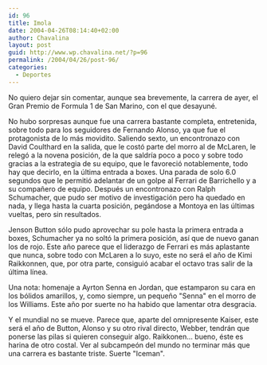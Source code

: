 ```yaml
---
id: 96
title: Imola
date: 2004-04-26T08:14:40+02:00
author: Chavalina
layout: post
guid: http://www.wp.chavalina.net/?p=96
permalink: /2004/04/26/post-96/
categories:
  - Deportes
---
```

No quiero dejar sin comentar, aunque sea brevemente, la carrera de ayer, el Gran Premio de Formula 1 de San Marino, con el que desayuné.

No hubo sorpresas aunque fue una carrera bastante completa, entretenida, sobre todo para los seguidores de Fernando Alonso, ya que fue el protagonista de lo más movidito. Saliendo sexto, un encontronazo con David Coulthard en la salida, que le costó parte del morro al de McLaren, le relegó a la novena posición, de la que saldría poco a poco y sobre todo gracias a la estrategia de su equipo, que le favoreció notablemente, todo hay que decirlo, en la última entrada a boxes. Una parada de solo 6.0 segundos que le permitió adelantar de un golpe al Ferrari de Barrichello y a su compa&ntilde;ero de equipo. Después un encontronazo con Ralph Schumacher, que pudo ser motivo de investigación pero ha quedado en nada, y llega hasta la cuarta posición, pegándose a Montoya en las últimas vueltas, pero sin resultados.

Jenson Button sólo pudo aprovechar su pole hasta la primera entrada a boxes, Schumacher ya no soltó la primera posición, así que de nuevo ganan los de rojo. Este a&ntilde;o parece que el liderazgo de Ferrari es más aplastante que nunca, sobre todo con McLaren a lo suyo, este no será el a&ntilde;o de Kimi Raikkonnen, que, por otra parte, consiguió acabar el octavo tras salir de la última línea.

Una nota: homenaje a Ayrton Senna en Jordan, que estamparon su cara en los bólidos amarillos, y, como siempre, un peque&ntilde;o "Senna" en el morro de los Williams. Este a&ntilde;o por suerte no ha habido que lamentar otra desgracia.

Y el mundial no se mueve. Parece que, aparte del omnipresente Kaiser, este será el a&ntilde;o de Button, Alonso y su otro rival directo, Webber, tendrán que ponerse las pilas si quieren conseguir algo. Raikkonen… bueno, éste es harina de otro costal. Ver al subcampeón del mundo no terminar más que una carrera es bastante triste. Suerte "Iceman".